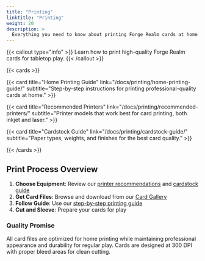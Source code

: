 ```yaml
---
title: "Printing"
linkTitle: "Printing"
weight: 20
description: >
  Everything you need to know about printing Forge Realm cards at home.
---
```


{{< callout type="info" >}} Learn how to print high-quality Forge Realm cards
for tabletop play. {{< /callout >}}

{{< cards >}}

{{< card title="Home Printing Guide" link="/docs/printing/home-printing-guide/" subtitle="Step-by-step instructions for printing professional-quality cards at home." >}}

{{< card title="Recommended Printers" link="/docs/printing/recommended-printers/" subtitle="Printer models that work best for card printing, both inkjet and laser." >}}

{{< card title="Cardstock Guide" link="/docs/printing/cardstock-guide/" subtitle="Paper types, weights, and finishes for the best card quality." >}}

{{< /cards >}}

## Print Process Overview

1. **Choose Equipment**: Review our
   [printer recommendations](recommended-printers/) and
   [cardstock guide](cardstock-guide/)
2. **Get Card Files**: Browse and download from our [Card Gallery](/docs/cards/)
3. **Follow Guide**: Use our [step-by-step printing guide](home-printing-guide/)
4. **Cut and Sleeve**: Prepare your cards for play

### Quality Promise

All card files are optimized for home printing while maintaining professional
appearance and durability for regular play. Cards are designed at 300 DPI with
proper bleed areas for clean cutting.

